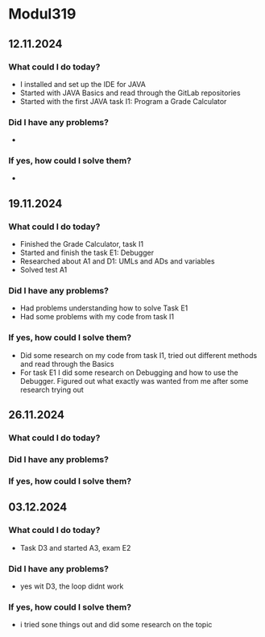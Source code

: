 # Modul319

## 12.11.2024
### What could I do today?
- I installed and set up the IDE for JAVA
- Started with JAVA Basics and read through the GitLab repositories
- Started with the first JAVA task I1: Program a Grade Calculator
### Did I have any problems?
- 
### If yes, how could I solve them?
- 
## 19.11.2024
### What could I do today?
- Finished the Grade Calculator, task I1
- Started and finish the task E1: Debugger
- Researched about A1 and D1: UMLs and ADs and variables
- Solved test A1
### Did I have any problems?
- Had problems understanding how to solve Task E1
- Had some problems with my code from task I1
### If yes, how could I solve them?
- Did some research on my code from task I1, tried out different methods and read through the Basics
- For task E1 I did some research on Debugging and how to use the Debugger. Figured out what exactly was wanted from me after some research trying out

## 26.11.2024
### What could I do today?

### Did I have any problems?

### If yes, how could I solve them?


## 03.12.2024
### What could I do today?
- Task D3 and started A3, exam E2
### Did I have any problems?
- yes wit D3, the loop didnt work
### If yes, how could I solve them?
 - i tried sone things out and did some research on the topic
